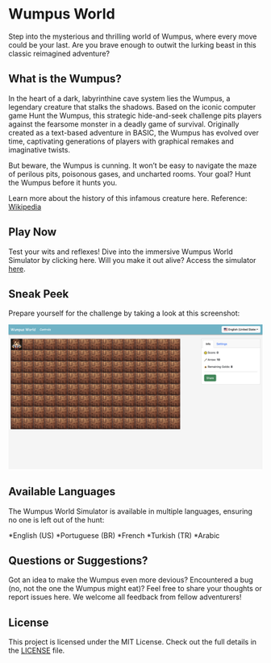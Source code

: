 # Wumpus World 
Step into the mysterious and thrilling world of Wumpus, where every move could be your last. Are you brave enough to outwit the lurking beast in this classic reimagined adventure?

## What is the Wumpus?
In the heart of a dark, labyrinthine cave system lies the Wumpus, a legendary creature that stalks the shadows. Based on the iconic computer game Hunt the Wumpus, this strategic hide-and-seek challenge pits players against the fearsome monster in a deadly game of survival. Originally created as a text-based adventure in BASIC, the Wumpus has evolved over time, captivating generations of players with graphical remakes and imaginative twists.

But beware, the Wumpus is cunning. It won’t be easy to navigate the maze of perilous pits, poisonous gases, and uncharted rooms. Your goal? Hunt the Wumpus before it hunts you.

Learn more about the history of this infamous creature here.
Reference: [Wikipedia](https://en.wikipedia.org/wiki/Hunt_the_Wumpus)

## Play Now
Test your wits and reflexes! Dive into the immersive Wumpus World Simulator by clicking here. Will you make it out alive?
Access the simulator [here](https://shamyaharia.github.io/Wumpus-World/).

## Sneak Peek
Prepare yourself for the challenge by taking a look at this screenshot:

<kbd> 
  <img class="screenshot" src="/img/screenshot.png"/> 
</kbd>

## Available Languages
The Wumpus World Simulator is available in multiple languages, ensuring no one is left out of the hunt:

*English (US)
*Portuguese (BR)
*French
*Turkish (TR)
*Arabic

## Questions or Suggestions?
Got an idea to make the Wumpus even more devious? Encountered a bug (no, not the one the Wumpus might eat)? Feel free to share your thoughts or report issues here. We welcome all feedback from fellow adventurers!

## License
This project is licensed under the MIT License. Check out the full details in the [LICENSE](LICENSE) file.